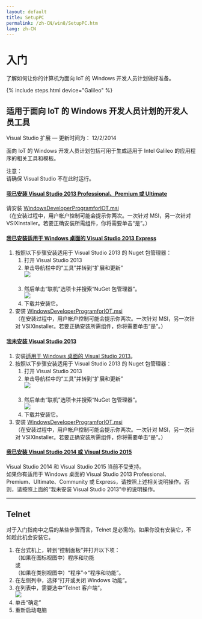 ```yaml
---
layout: default
title: SetupPC
permalink: /zh-CN/win8/SetupPC.htm
lang: zh-CN
---
```


<div class="row">
  <!-- <h1>Get Started - Setup Your PC for Windows 8.1</h1> -->
  <h1>入门</h1>
  <div class="col-md-8">
    <p>了解如何让你的计算机为面向 IoT 的 Windows 开发人员计划做好准备。</p>
  </div>
  {% include steps.html device="Galileo" %}
</div>
<div class="row">
  <h2>适用于面向 IoT 的 Windows 开发人员计划的开发人员工具</h2>
  <span class="label label-default">Visual Studio 扩展 — 更新时间为： 12/2/2014</span>
  <p>面向 IoT 的 Windows 开发人员计划包括可用于生成适用于 Intel Galileo 的应用程序的相关工具和模板。</p>
  <div class="panel panel-danger">
    <div class="panel-heading">
      注意：
    </div>
    <div class="panel-body">
      请确保 Visual Studio 不在此时运行。
    </div>
  </div>
  <div class="panel-group" id="accordion">
    <div class="panel panel-default">
      <div class="panel-heading">
        <h4 class="panel-title">
          <a data-toggle="collapse" data-parent="#accordion" href="#collapseOne">我已安装 Visual Studio 2013 Professional、Premium 或 Ultimate</a>
        </h4>
      </div>
      <div id="collapseOne" class="panel-collapse collapse">
        <div class="panel-body">
          请安装 <a href="http://go.microsoft.com/fwlink/?LinkID=513082" target="_blank">WindowsDeveloperProgramforIOT.msi</a>
          <br/>
          （在安装过程中，用户帐户控制可能会提示你两次。一次针对 MSI，另一次针对 VSIXInstaller。若要正确安装所需组件，你将需要单击“是”。）
        </div>
      </div>
    </div>
    <div class="panel panel-default">
      <div class="panel-heading">
        <h4 class="panel-title">
          <a data-toggle="collapse" data-parent="#accordion" href="#collapseExpress">我已安装适用于 Windows 桌面的 Visual Studio 2013 Express</a>
        </h4>
      </div>
      <div id="collapseExpress" class="panel-collapse collapse">
        <div class="panel-body">
          <ol>
            <li>
              按照以下步骤安装适用于 Visual Studio 2013 的 Nuget 包管理器：
              <ol>
                <li>
                    打开 Visual Studio 2013
                </li>
                <li>
                    单击导航栏中的“工具”并转到“扩展和更新”
                    <br/>
                    <img src="{{site.baseurl}}/Resources/images/InstallNugetPackageManagerStepOne.png">
                </li>
                <br/>
                <li>
                    然后单击“联机”选项卡并搜索“NuGet 包管理器”。
                    <br/>
                    <img src="{{site.baseurl}}/Resources/images/InstallNugetPackageManagerStepTwo.png">
                </li>
                <li>
                    下载并安装它。
                </li>
              </ol>
            </li>
            <li>
              安装 <a href="http://go.microsoft.com/fwlink/?LinkID=513082" target="_blank">WindowsDeveloperProgramforIOT.msi</a>
              <br/>
              （在安装过程中，用户帐户控制可能会提示你两次。一次针对 MSI，另一次针对 VSIXInstaller。若要正确安装所需组件，你将需要单击“是”。）
            </li>
          </ol>
        </div>
      </div>
    </div>
    <div class="panel panel-default">
      <div class="panel-heading">
        <h4 class="panel-title">
          <a data-toggle="collapse" data-parent="#accordion" href="#collapseTwo">我未安装 Visual Studio 2013</a>
        </h4>
      </div>
      <div id="collapseTwo" class="panel-collapse collapse">
        <div class="panel-body">
          <ol>
            <li>
              安装<a href="http://www.visualstudio.com/downloads/download-visual-studio-vs" target="_blank">适用于 Windows 桌面的 Visual Studio 2013</a>。
            </li>
            <li>
              按照以下步骤安装适用于 Visual Studio 2013 的 Nuget 包管理器：
              <ol>
                <li>
                    打开 Visual Studio 2013
                </li>
                <li>
                    单击导航栏中的“工具”并转到“扩展和更新”
                    <br/>
                    <img src="{{site.baseurl}}/Resources/images/InstallNugetPackageManagerStepOne.png">
                </li>
                <br/>
                <li>
                    然后单击“联机”选项卡并搜索“NuGet 包管理器”。
                    <br/>
                    <img src="{{site.baseurl}}/Resources/images/InstallNugetPackageManagerStepTwo.png">
                </li>
                <li>
                    下载并安装它。
                </li>
              </ol>
            </li>
            <li>
              安装 <a href="http://go.microsoft.com/fwlink/?LinkID=513082" target="_blank">WindowsDeveloperProgramforIOT.msi</a>
              <br/>
              （在安装过程中，用户帐户控制可能会提示你两次。一次针对 MSI，另一次针对 VSIXInstaller。若要正确安装所需组件，你将需要单击“是”。）
            </li>
          </ol>
        </div>
      </div>
    </div>
    <div class="panel panel-default">
      <div class="panel-heading">
        <h4 class="panel-title">
          <a data-toggle="collapse" data-parent="#accordion" href="#collapseThree">我已安装 Visual Studio 2014 或 Visual Studio 2015</a>
        </h4>
      </div>
      <div id="collapseThree" class="panel-collapse collapse">
        <div class="panel-body">
          Visual Studio 2014 和 Visual Studio 2015 当前不受支持。<br/>
          如果你有适用于 Windows 桌面的 Visual Studio 2013 Professional、Premium、Ultimate、Community 或 Express，请按照上述相关说明操作。否则，请按照上面的“我未安装 Visual Studio 2013”中的说明操作。
        </div>
      </div>
    </div>
  </div>
  <hr/>
  <h2>Telnet</h2>
  <p>
  对于入门指南中之后的某些步骤而言，Telnet 是必需的。如果你没有安装它，不如趁此机会安装它。
  </p>
  <ol>
    <li>在台式机上，转到“控制面板”并打开以下项：<br/>（如果在图标视图中）程序和功能<br/> 或<br/> （如果在类别视图中）“程序”->“程序和功能”。</li>
    <li>在左侧列中，选择“打开或关闭 Windows 功能”。</li>
    <li>在列表中，需要选中“Telnet 客户端”。<br/><img src="{{site.baseurl}}/Resources/images/Telnet.png"/></li>
    <li>单击“确定”</li>
    <li>重新启动电脑</li>
  </ol>

</div>
